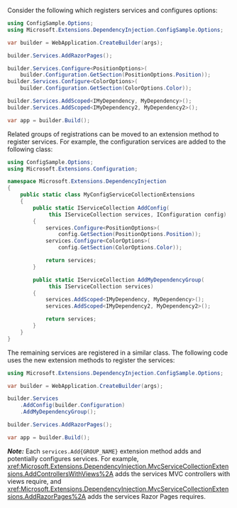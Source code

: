 Consider the following which registers services and configures options:

```csharp
using ConfigSample.Options;
using Microsoft.Extensions.DependencyInjection.ConfigSample.Options;

var builder = WebApplication.CreateBuilder(args);

builder.Services.AddRazorPages();

builder.Services.Configure<PositionOptions>(
    builder.Configuration.GetSection(PositionOptions.Position));
builder.Services.Configure<ColorOptions>(
    builder.Configuration.GetSection(ColorOptions.Color));

builder.Services.AddScoped<IMyDependency, MyDependency>();
builder.Services.AddScoped<IMyDependency2, MyDependency2>();

var app = builder.Build();
```

Related groups of registrations can be moved to an extension method to register services. For example, the configuration services are added to the following class:

```csharp
using ConfigSample.Options;
using Microsoft.Extensions.Configuration;

namespace Microsoft.Extensions.DependencyInjection
{
    public static class MyConfigServiceCollectionExtensions
    {
        public static IServiceCollection AddConfig(
             this IServiceCollection services, IConfiguration config)
        {
            services.Configure<PositionOptions>(
                config.GetSection(PositionOptions.Position));
            services.Configure<ColorOptions>(
                config.GetSection(ColorOptions.Color));

            return services;
        }

        public static IServiceCollection AddMyDependencyGroup(
             this IServiceCollection services)
        {
            services.AddScoped<IMyDependency, MyDependency>();
            services.AddScoped<IMyDependency2, MyDependency2>();

            return services;
        }
    }
}
```

The remaining services are registered in a similar class. The following code uses the new extension methods to register the services:

```csharp
using Microsoft.Extensions.DependencyInjection.ConfigSample.Options;

var builder = WebApplication.CreateBuilder(args);

builder.Services
    .AddConfig(builder.Configuration)
    .AddMyDependencyGroup();

builder.Services.AddRazorPages();

var app = builder.Build();
```

**_Note:_** Each `services.Add{GROUP_NAME}` extension method adds and potentially configures services. For example, <xref:Microsoft.Extensions.DependencyInjection.MvcServiceCollectionExtensions.AddControllersWithViews%2A> adds the services MVC controllers with views require, and <xref:Microsoft.Extensions.DependencyInjection.MvcServiceCollectionExtensions.AddRazorPages%2A> adds the services Razor Pages requires.
